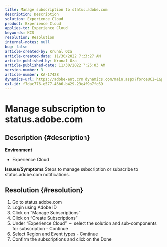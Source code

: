 ```yaml
---
title: Manage subscription to status.adobe.com
description: Description
solution: Experience Cloud
product: Experience Cloud
applies-to: Experience Cloud
keywords: KCS
resolution: Resolution
internal-notes: null
bug: false
article-created-by: Krunal Oza
article-created-date: 11/30/2022 7:23:27 AM
article-published-by: Krunal Oza
article-published-date: 11/30/2022 7:25:03 AM
version-number: 3
article-number: KA-17428
dynamics-url: https://adobe-ent.crm.dynamics.com/main.aspx?forceUCI=1&pagetype=entityrecord&etn=knowledgearticle&id=e101b6e0-7f70-ed11-9561-6045bd006a22
exl-id: f7dac776-e577-46b6-b429-23e4f9b7fc69
---
```

# Manage subscription to status.adobe.com

## Description {#description}

<b>Environment</b>
- Experience Cloud



<b>Issues/Symptoms</b>
Steps to manage subscription or subscribe to status.adobe.com notifications.


## Resolution {#resolution}


1. Go to status.adobe.com
2. Login using Adobe ID
3. Click on “Manage Subscriptions”
4. Click on “Create Subscriptions”
5. Under “Experience Cloud”  –  select the solution and sub-components for subscription - Continue
6. Select Region and Event types - Continue
7. Confirm the subscriptions and click on the Done

